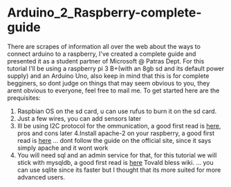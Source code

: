 # Arduino_2_Raspberry-complete-guide
There are scrapes of information all over the web about the ways to connect arduino to a raspberry, I've created a complete guide and presented it as a student partner of Microsoft @ Patras Dept.
For this tutorial I'll be using a raspberry pi 3 B+(with an 8gb sd and its default power supply) and an Arduino Uno, also keep in mind that this is for complete begginers, so dont judge on things that may seem obvious to you, they arent obvious to everyone, feel free to mail me.
To get started here are the prequisites:
1. Raspbian OS on the sd card, u can use rufus to burn it on the sd card.
2. Just a few wires, you can add sensors later
3. Ill be using I2C protocol for the ommunication, a good first read is [here](https://en.wikipedia.org/wiki/I%C2%B2C), pros and cons later
4.Install apache-2 on your raspberry, a good first read is [here](https://en.wikipedia.org/wiki/Apache_HTTP_Server)
... dont follow the guide on the official site, since it says simply apache and it wont work
5. You will need sql and an admin service for that, for this tutorial we will stick with mysqldb, a good first read is [here](https://en.wikipedia.org/wiki/MySQL) Tovald bless wiki.
... you can use sqlite since its faster but I thought that its more suited for more advanced users.
